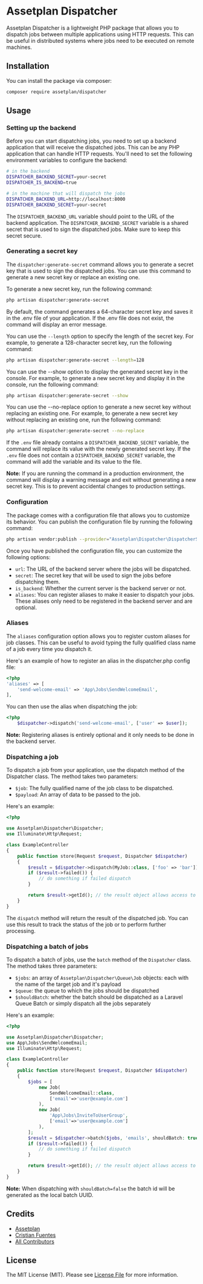 # Assetplan Dispatcher

Assetplan Dispatcher is a lightweight PHP package that allows you to dispatch jobs between multiple applications using HTTP requests. This can be useful in distributed systems where jobs need to be executed on remote machines.

## Installation

You can install the package via composer:

```bash
composer require assetplan/dispatcher
```

## Usage

### Setting up the backend
Before you can start dispatching jobs, you need to set up a backend application that will receive the dispatched jobs. This can be any PHP application that can handle HTTP requests. You'll need to set the following environment variables to configure the backend:

```bash
# in the backend
DISPATCHER_BACKEND_SECRET=your-secret
DISPATCHER_IS_BACKEND=true
```

```bash
# in the machine that will dispatch the jobs
DISPATCHER_BACKEND_URL=http://localhost:8000
DISPATCHER_BACKEND_SECRET=your-secret
```

The `DISPATCHER_BACKEND_URL` variable should point to the URL of the backend application. The `DISPATCHER_BACKEND_SECRET` variable is a shared secret that is used to sign the dispatched jobs. Make sure to keep this secret secure.

### Generating a secret key
The `dispatcher:generate-secret` command allows you to generate a secret key that is used to sign the dispatched jobs. You can use this command to generate a new secret key or replace an existing one.

To generate a new secret key, run the following command:

```bash
php artisan dispatcher:generate-secret
```

By default, the command generates a 64-character secret key and saves it in the .env file of your application. If the .env file does not exist, the command will display an error message.

You can use the `--length` option to specify the length of the secret key. For example, to generate a 128-character secret key, run the following command:

```bash
php artisan dispatcher:generate-secret --length=128
```

You can use the --show option to display the generated secret key in the console. For example, to generate a new secret key and display it in the console, run the following command:

```bash
php artisan dispatcher:generate-secret --show
```

You can use the --no-replace option to generate a new secret key without replacing an existing one. For example, to generate a new secret key without replacing an existing one, run the following command:

```bash
php artisan dispatcher:generate-secret --no-replace
```

If the `.env` file already contains a `DISPATCHER_BACKEND_SECRET` variable, the command will replace its value with the newly generated secret key. If the `.env` file does not contain a `DISPATCHER_BACKEND_SECRET` variable, the command will add the variable and its value to the file.

**Note:** If you are running the command in a production environment, the command will display a warning message and exit without generating a new secret key. This is to prevent accidental changes to production settings.

### Configuration

The package comes with a configuration file that allows you to customize its behavior. You can publish the configuration file by running the following command:
```bash
php artisan vendor:publish --provider="Assetplan\Dispatcher\DispatcherServiceProvider" --tag="config"
```

Once you have published the configuration file, you can customize the following options:

- `url`: The URL of the backend server where the jobs will be dispatched.
- `secret`: The secret key that will be used to sign the jobs before dispatching them.
- `is_backend`: Whether the current server is the backend server or not.
- `aliases`: You can register aliases to make it easier to dispatch your jobs. These aliases only need to be registered in the backend server and are optional.

### Aliases

The `aliases` configuration option allows you to register custom aliases for job classes. This can be useful to avoid typing the fully qualified class name of a job every time you dispatch it.

Here's an example of how to register an alias in the dispatcher.php config file:
```php
<?php
'aliases' => [
    'send-welcome-email' => 'App\Jobs\SendWelcomeEmail',
],
```

You can then use the alias when dispatching the job:

```php
<?php
    $dispatcher->dispatch('send-welcome-email', ['user' => $user]);
```

**Note:** Registering aliases is entirely optional and it only needs to be done in the backend server.

### Dispatching a job
To dispatch a job from your application, use the dispatch method of the Dispatcher class. The method takes two parameters:

- `$job`: The fully qualified name of the job class to be dispatched.
- `$payload`: An array of data to be passed to the job.

Here's an example:
```php
<?php

use Assetplan\Dispatcher\Dispatcher;
use Illuminate\Http\Request;

class ExampleController
{
    public function store(Request $request, Dispatcher $dispatcher)
    {
        $result = $dispatcher->dispatch(MyJob::class, ['foo' => 'bar']);
        if ($result->failed()) {
            // do something if failed dispatch
        }

        return $result->getId(); // the result object allows access to the dispatched job id
    }
}
```
The `dispatch` method will return the result of the dispatched job. You can use this result to track the status of the job or to perform further processing.

### Dispatching a batch of jobs

To dispatch a batch of jobs, use the `batch` method of the `Dispatcher` class. The method takes three parameters:

- `$jobs`: an array of `Assetplan\Dispatcher\Queue\Job` objects: each with the name of the target job and it's payload
- `$queue`: the queue to which the jobs should be dispatched
- `$shouldBatch`: whether the batch should be dispatched as a Laravel Queue Batch or simply dispatch all the jobs separately

Here's an example:
```php
<?php

use Assetplan\Dispatcher\Dispatcher;
use App\Jobs\SendWelcomeEmail;
use Illuminate\Http\Request;

class ExampleController
{
    public function store(Request $request, Dispatcher $dispatcher)
    {
        $jobs = [
            new Job(
                SendWelcomeEmail::class,
                ['email'=>'user@example.com']
            ),
            new Job(
                'App\Jobs\InviteToUserGroup',
                ['email'=>'user@example.com']
            ),
        ];
        $result = $dispatcher->batch($jobs, 'emails', shouldBatch: true);
        if ($result->failed()) {
            // do something if failed dispatch
        }

        return $result->getId(); // the result object allows access to the dispatched batch id
    }
}

```

**Note:** When dispatching with `shouldBatch=false` the batch id will be generated as the local batch UUID.



## Credits

-   [Assetplan](https://github.com/assetplan)
-   [Cristian Fuentes](https://github.com/cfuentessalgado)
-   [All Contributors](../../contributors)

## License

The MIT License (MIT). Please see [License File](LICENSE.md) for more information.


